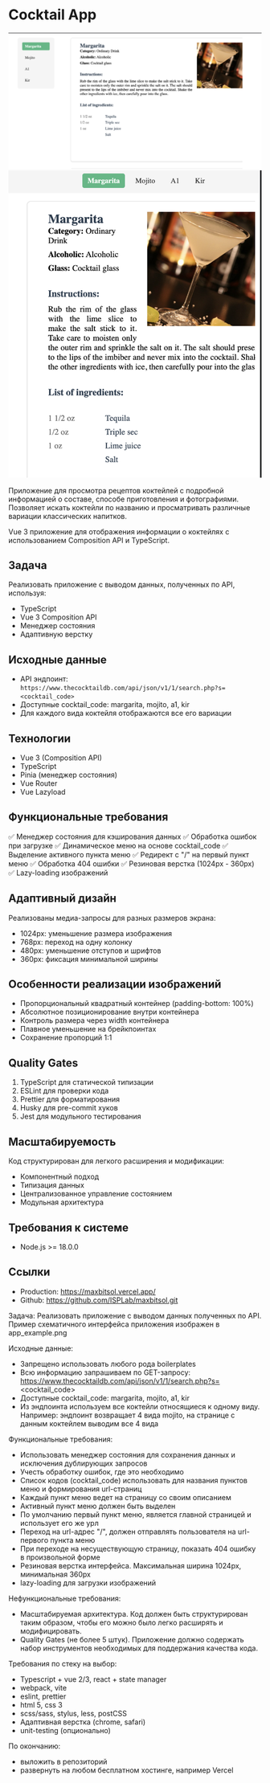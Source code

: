 # Cocktail App

![Cocktail App Screenshot](https://github.com/ISPLab/maxbitsol/blob/main/screenshots/image2.png)
![Cocktail App Screenshot](https://github.com/ISPLab/maxbitsol/blob/main/screenshots/image.png)

Приложение для просмотра рецептов коктейлей с подробной информацией о составе, способе приготовления и фотографиями. Позволяет искать коктейли по названию и просматривать различные вариации классических напитков.


Vue 3 приложение для отображения информации о коктейлях с использованием Composition API и TypeScript.

## Задача

Реализовать приложение с выводом данных, полученных по API, используя:
- TypeScript
- Vue 3 Composition API
- Менеджер состояния
- Адаптивную верстку

## Исходные данные

- API эндпоинт: `https://www.thecocktaildb.com/api/json/v1/1/search.php?s=<cocktail_code>`
- Доступные cocktail_code: margarita, mojito, a1, kir
- Для каждого вида коктейля отображаются все его вариации

## Технологии

- Vue 3 (Composition API)
- TypeScript
- Pinia (менеджер состояния)
- Vue Router
- Vue Lazyload

## Функциональные требования

✅ Менеджер состояния для кэширования данных
✅ Обработка ошибок при загрузке
✅ Динамическое меню на основе cocktail_code
✅ Выделение активного пункта меню
✅ Редирект с "/" на первый пункт меню
✅ Обработка 404 ошибки
✅ Резиновая верстка (1024px - 360px)
✅ Lazy-loading изображений

## Адаптивный дизайн

Реализованы медиа-запросы для разных размеров экрана:
- 1024px: уменьшение размера изображения
- 768px: переход на одну колонку
- 480px: уменьшение отступов и шрифтов
- 360px: фиксация минимальной ширины

## Особенности реализации изображений

- Пропорциональный квадратный контейнер (padding-bottom: 100%)
- Абсолютное позиционирование внутри контейнера
- Контроль размера через width контейнера
- Плавное уменьшение на брейкпоинтах
- Сохранение пропорций 1:1

## Quality Gates

1. TypeScript для статической типизации
2. ESLint для проверки кода
3. Prettier для форматирования
4. Husky для pre-commit хуков
5. Jest для модульного тестирования

## Масштабируемость

Код структурирован для легкого расширения и модификации:
- Компонентный подход
- Типизация данных
- Централизованное управление состоянием
- Модульная архитектура

## Требования к системе

- Node.js >= 18.0.0

## Ссылки

- Production: https://maxbitsol.vercel.app/
- Github: https://github.com/ISPLab/maxbitsol.git



Задача:
Реализовать приложение с выводом данных полученных по API.
Пример схематичного интерфейса приложения изображен в app_example.png

Исходные данные:
- Запрещено использовать любого рода boilerplates
- Всю информацию запрашиваем по GET-запросу: https://www.thecocktaildb.com/api/json/v1/1/search.php?s=<cocktail_code>
- Доступные cocktail_code: margarita, mojito, a1, kir
- Из эндпоинта используем все коктейли относящиеся к одному виду. Например: эндпоинт возвращает 4 вида mojito, на странице с данным коктейлем выводим все 4 вида

Функциональные требования:
- Использовать менеджер состояния для сохранения данных и исключения дублирующих запросов
- Учесть обработку ошибок, где это необходимо
- Список кодов (cocktail_code) использовать для названия пунктов меню и формирования url-страниц
- Каждый пункт меню ведет на страницу со своим описанием
- Активный пункт меню должен быть выделен
- По умолчанию первый пункт меню, является главной страницей и использует его же урл
- Переход на url-адрес "/", должен отправлять пользователя на url-первого пункта меню
- При переходе на несуществующую страницу, показать 404 ошибку в произвольной форме
- Резиновая верстка интерфейса. Максимальная ширина 1024px, минимальная 360px
- lazy-loading для загрузки изображений

Нефункциональные требования:
- Масштабируемая архитектура. Код должен быть структурирован таким образом, чтобы его можно было легко расширять и модифицировать.
- Quality Gates (не более 5 штук). Приложение должно содержать набор инструментов необходимых для поддержания качества кода.

Требования по стеку на выбор:
- Typescript + vue 2/3, react + state manager
- webpack, vite
- eslint, prettier
- html 5, css 3
- scss/sass, stylus, less, postCSS
- Адаптивная верстка (chrome, safari)
- unit-testing (опционально)

По окончанию:
- выложить в репозиторий
- развернуть на любом бесплатном хостинге, например Vercel
